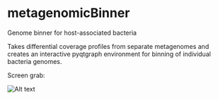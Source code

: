 # metagenomicBinner
Genome binner for host-associated bacteria

Takes differential coverage profiles from separate metagenomes and creates an interactive pyqtgraph environment for binning of individual bacteria genomes.

Screen grab:

![Alt text](https://cloud.githubusercontent.com/assets/6932679/6004848/ef3159d8-ab16-11e4-94ec-d599791c4729.png)
